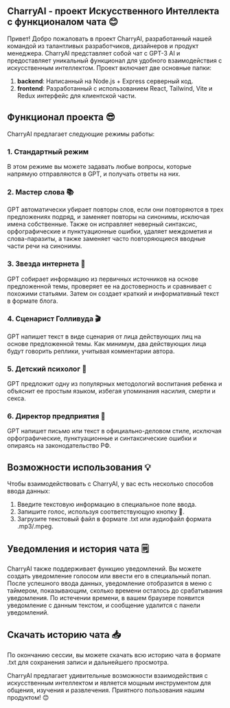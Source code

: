## CharryAI - проект Искусственного Интеллекта с функционалом чата 😊

Привет! Добро пожаловать в проект CharryAI, разработанный нашей командой из талантливых разработчиков, дизайнеров и продукт менеджера. CharryAI представляет собой чат с GPT-3 AI и предоставляет уникальный функционал для удобного взаимодействия с искусственным интеллектом. Проект включает две основные папки:

1. **backend**: Написанный на Node.js + Express серверный код.
2. **frontend**: Разработанный с использованием React, Tailwind, Vite и Redux интерфейс для клиентской части.

## Функционал проекта 😎

CharryAI предлагает следующие режимы работы:

### 1. Стандартный режим
В этом режиме вы можете задавать любые вопросы, которые напрямую отправляются в GPT, и получать ответы на них.

### 2. Мастер слова 📚
GPT автоматически убирает повторы слов, если они повторяются в трех предложениях подряд, и заменяет повторы на синонимы, исключая имена собственные. Также он исправляет неверный синтаксис, орфографические и пунктуационные ошибки, удаляет междометия и слова-паразиты, а также заменяет часто повторяющиеся вводные части речи на синонимы.

### 3. Звезда интернета 🌟
GPT собирает информацию из первичных источников на основе предложенной темы, проверяет ее на достоверность и сравнивает с похожими статьями. Затем он создает краткий и информативный текст в формате блога.

### 4. Сценарист Голливуда 🎬
GPT напишет текст в виде сценария от лица действующих лиц на основе предложенной темы. Как минимум, два действующих лица будут говорить реплики, учитывая комментарии автора.

### 5. Детский психолог 👶
GPT предложит одну из популярных методологий воспитания ребенка и объяснит ее простым языком, избегая упоминания насилия, смерти и секса.

### 6. Директор предприятия 👔
GPT напишет письмо или текст в официально-деловом стиле, исключая орфографические, пунктуационные и синтаксические ошибки и опираясь на законодательство РФ.

## Возможности использования 💡

Чтобы взаимодействовать с CharryAI, у вас есть несколько способов ввода данных:

1. Введите текстовую информацию в специальное поле ввода.
2. Запишите голос, используя соответствующую кнопку 🎤.
3. Загрузите текстовый файл в формате .txt или аудиофайл формата .mp3/.mpeg.

## Уведомления и история чата 🗒️

CharryAI также поддерживает функцию уведомлений. Вы можете создать уведомление голосом или ввести его в специальный попап. После успешного ввода данных, уведомление отобразится в меню с таймером, показывающим, сколько времени осталось до срабатывания уведомления. По истечении времени, в вашем браузере появится уведомление с данным текстом, и сообщение удалится с панели уведомлений.

## Скачать историю чата 📥

По окончанию сессии, вы можете скачать всю историю чата в формате .txt для сохранения записи и дальнейшего просмотра.

CharryAI предлагает удивительные возможности взаимодействия с искусственным интеллектом и является мощным инструментом для общения, изучения и развлечения. Приятного пользования нашим продуктом! 😊
